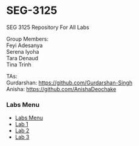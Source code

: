 # SEG-3125
SEG 3125 Repository For All Labs

Group Members: <br>
Feyi Adesanya <br>
Serena Iyoha <br>
Tara Denaud <br>
Tina Trinh <br>

TAs: <br>
Gurdarshan: https://github.com/Gurdarshan-Singh <br>
Anisha: https://github.com/AnishaDeochake <br>

### Labs Menu
- [Labs Menu](https://seg3125-a.github.io/group_14/)
- [Lab 1](https://seg3125-a.github.io/group_14/Lab1/)
- [Lab 2](https://seg3125-a.github.io/group_14/Lab2/)
- [Lab 3](https://seg3125-a.github.io/group_14/Lab3/)
